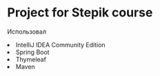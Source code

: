 <h1>Project for Stepik course</h1>
<p>Использовал</p>
<ui>
  <li>IntelliJ IDEA Community Edition
  <li>Spring Boot
  <li>Thymeleaf
  <li>Maven
<ui>
